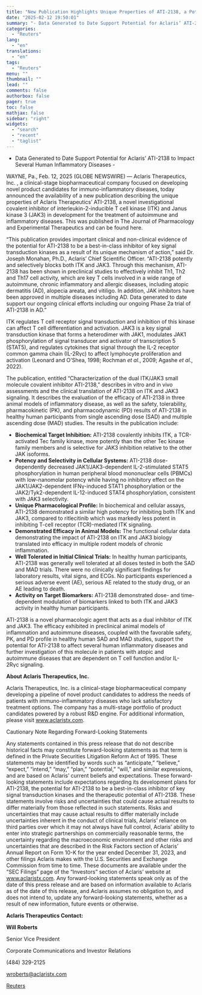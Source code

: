 ```yaml
---
title: "New Publication Highlights Unique Properties of ATI-2138, a Potent and Selective Inhibitor of ITK and JAK3"
date: "2025-02-12 19:50:01"
summary: "- Data Generated to Date Support Potential for Aclaris’ ATI-2138 to Impact Several Human Inflammatory Diseases -WAYNE, Pa., Feb. 12, 2025 (GLOBE NEWSWIRE) — Aclaris Therapeutics, Inc. , a clinical-stage biopharmaceutical company focused on developing novel product candidates for immuno-inflammatory diseases, today announced the availability of a new publication describing..."
categories:
  - "Reuters"
lang:
  - "en"
translations:
  - "en"
tags:
  - "Reuters"
menu: ""
thumbnail: ""
lead: ""
comments: false
authorbox: false
pager: true
toc: false
mathjax: false
sidebar: "right"
widgets:
  - "search"
  - "recent"
  - "taglist"
---
```


- Data Generated to Date Support Potential for Aclaris’ ATI-2138 to Impact Several Human Inflammatory Diseases -

WAYNE, Pa., Feb. 12, 2025 (GLOBE NEWSWIRE) — Aclaris Therapeutics, Inc. , a clinical-stage biopharmaceutical company focused on developing novel product candidates for immuno-inflammatory diseases, today announced the availability of a new publication describing the unique properties of Aclaris Therapeutics’ ATI-2138, a novel investigational covalent inhibitor of interleukin-2-inducible T cell kinase (ITK) and Janus kinase 3 (JAK3) in development for the treatment of autoimmune and inflammatory diseases. This was published in The Journal of Pharmacology and Experimental Therapeutics and can be found here.

“This publication provides important clinical and non-clinical evidence of the potential for ATI-2138 to be a best-in-class inhibitor of key signal transduction kinases as a result of its unique mechanism of action,” said Dr. Joseph Monahan, Ph.D., Aclaris’ Chief Scientific Officer. “ATI-2138 potently and selectively blocks both ITK and JAK3. Through this mechanism, ATI-2138 has been shown in preclinical studies to effectively inhibit Th1, Th2 and Th17 cell activity, which are key T cells involved in a wide range of autoimmune, chronic inflammatory and allergic diseases, including atopic dermatitis (AD), alopecia areata, and vitiligo. In addition, JAK inhibitors have been approved in multiple diseases including AD. Data generated to date support our ongoing clinical efforts including our ongoing Phase 2a trial of ATI-2138 in AD.”

ITK regulates T cell receptor signal transduction and inhibition of this kinase can affect T cell differentiation and activation. JAK3 is a key signal transduction kinase that forms a heterodimer with JAK1, modulates JAK1 phosphorylation of signal transducer and activator of transcription 5 (STAT5), and regulates cytokines that signal through the IL-2 receptor common gamma chain (IL-2Rγc) to affect lymphocyte proliferation and activation (Leonard and O'Shea, 1998; Rochman *et al*., 2009; Agashe *et al*., 2022).

The publication, entitled “Characterization of the dual ITK/JAK3 small molecule covalent inhibitor ATI-2138,” describes in vitro and in vivo assessments and the clinical translation of ATI-2138 on ITK and JAK3 signaling. It describes the evaluation of the efficacy of ATI-2138 in three animal models of inflammatory disease, as well as the safety, tolerability, pharmacokinetic (PK), and pharmacodynamic (PD) results of ATI-2138 in healthy human participants from single ascending dose (SAD) and multiple ascending dose (MAD) studies. The results in the publication include:

* **Biochemical Target Inhibition:** ATI-2138 covalently inhibits ITK, a TCR-activated Tec family kinase, more potently than the other Tec kinase family members and is selective for JAK3 inhibition relative to the other JAK isoforms.
* **Potency and Selectivity in Cellular Systems:** ATI-2138 dose-dependently decreased JAK1/JAK3-dependent IL-2-stimulated STAT5 phosphorylation in human peripheral blood mononuclear cells (PBMCs) with low-nanomolar potency while having no inhibitory effect on the JAK1/JAK2-dependent IFNγ-induced STAT1 phosphorylation or the JAK2/Tyk2-dependent IL-12-induced STAT4 phosphorylation, consistent with JAK3 selectivity.
* **Unique Pharmacological Profile:** In biochemical and cellular assays, ATI-2138 demonstrated a similar high potency for inhibiting both ITK and JAK3, compared to ritlecitinib which was markedly less potent in inhibiting T-cell receptor (TCR)-mediated ITK signaling.
* **Demonstrated Efficacy in Animal Models:** The functional cellular data demonstrating the impact of ATI-2138 on ITK and JAK3 biology translated into efficacy in multiple rodent models of chronic inflammation.
* **Well Tolerated in Initial Clinical Trials:** In healthy human participants, ATI-2138 was generally well tolerated at all doses tested in both the SAD and MAD trials. There were no clinically significant findings for laboratory results, vital signs, and ECGs. No participants experienced a serious adverse event (AE), serious AE related to the study drug, or an AE leading to death.
* **Activity on Target Biomarkers:** ATI-2138 demonstrated dose- and time-dependent modulation of biomarkers linked to both ITK and JAK3 activity in healthy human participants.

ATI-2138 is a novel pharmacologic agent that acts as a dual inhibitor of ITK and JAK3. The efficacy exhibited in preclinical animal models of inflammation and autoimmune diseases, coupled with the favorable safety, PK, and PD profile in healthy human SAD and MAD studies, support the potential for ATI-2138 to affect several human inflammatory diseases and further investigation of this molecule in patients with atopic and autoimmune diseases that are dependent on T cell function and/or IL-2Rγc signaling.

**About Aclaris Therapeutics, Inc.**

Aclaris Therapeutics, Inc. is a clinical-stage biopharmaceutical company developing a pipeline of novel product candidates to address the needs of patients with immuno-inflammatory diseases who lack satisfactory treatment options. The company has a multi-stage portfolio of product candidates powered by a robust R&D engine. For additional information, please visit www.aclaristx.com.

Cautionary Note Regarding Forward-Looking Statements

Any statements contained in this press release that do not describe historical facts may constitute forward-looking statements as that term is defined in the Private Securities Litigation Reform Act of 1995. These statements may be identified by words such as “anticipate,” “believe,” “expect,” “intend,” “may,” “plan,” “potential,” “will,” and similar expressions, and are based on Aclaris’ current beliefs and expectations. These forward-looking statements include expectations regarding its development plans for ATI-2138, the potential for ATI-2138 to be a best-in-class inhibitor of key signal transduction kinases and the therapeutic potential of ATI-2138. These statements involve risks and uncertainties that could cause actual results to differ materially from those reflected in such statements. Risks and uncertainties that may cause actual results to differ materially include uncertainties inherent in the conduct of clinical trials, Aclaris’ reliance on third parties over which it may not always have full control, Aclaris’ ability to enter into strategic partnerships on commercially reasonable terms, the uncertainty regarding the macroeconomic environment and other risks and uncertainties that are described in the Risk Factors section of Aclaris’ Annual Report on Form 10-K for the year ended December 31, 2023, and other filings Aclaris makes with the U.S. Securities and Exchange Commission from time to time. These documents are available under the “SEC Filings” page of the “Investors” section of Aclaris’ website at www.aclaristx.com. Any forward-looking statements speak only as of the date of this press release and are based on information available to Aclaris as of the date of this release, and Aclaris assumes no obligation to, and does not intend to, update any forward-looking statements, whether as a result of new information, future events or otherwise.

**Aclaris Therapeutics Contact:**

**Will Roberts**

Senior Vice President

Corporate Communications and Investor Relations

(484) 329-2125

wroberts@aclaristx.com

[Reuters](https://www.tradingview.com/news/reuters.com,2025-02-12:newsml_GNX234fjl:0-new-publication-highlights-unique-properties-of-ati-2138-a-potent-and-selective-inhibitor-of-itk-and-jak3/)
